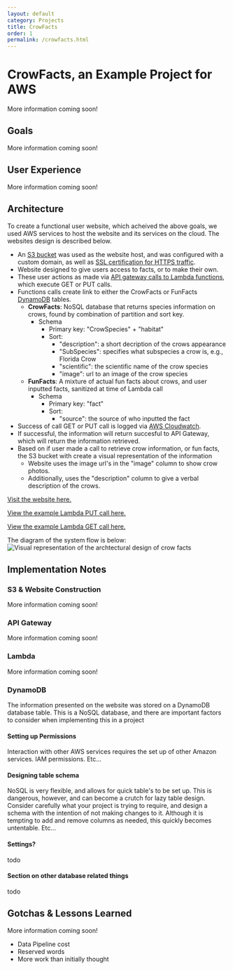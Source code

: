 ```yaml
---
layout: default
category: Projects
title: CrowFacts
order: 1
permalink: /crowfacts.html
---
```


# CrowFacts, an Example Project for AWS

More information coming soon!

## Goals

More information coming soon!

## User Experience

More information coming soon!

## Architecture
To create a functional user website, which acheived the above goals, we used AWS services to host the website and its services on the cloud. The websites design is described below.

- An [S3 bucket](https://docs.aws.amazon.com/AmazonS3/latest/dev/WebsiteHosting.html) was used as the website host, and was configured with a custom domain, as well as [SSL certification for HTTPS traffic](https://www.freecodecamp.org/news/simple-site-hosting-with-amazon-s3-and-https-5e78017f482a/).
- Website designed to give users access to facts, or to make their own.
- These user actions as made via [API gateway calls to Lambda functions](https://docs.aws.amazon.com/apigateway/latest/developerguide/apigateway-getting-started-with-rest-apis.html), which execute GET or PUT calls.
- Functions calls create link to either the CrowFacts or FunFacts [DynamoDB](https://docs.aws.amazon.com/amazondynamodb/latest/developerguide/Introduction.html) tables.
    - **CrowFacts**: NoSQL database that returns species information on crows, found by combination of partition and sort key.
        - Schema
            - Primary key: "CrowSpecies" + "habitat"
            - Sort: 
                - "description": a short decription of the crows appearance
                - "SubSpecies": specifies what subspecies a crow is, e.g., Florida Crow 
                - "scientific": the scientific name of the crow species 
                - "image": url to an image of the crow species
    - **FunFacts**: A mixture of actual fun facts about crows, and user inputted facts, sanitized at time of Lambda call
        - Schema
            - Primary key: "fact"
            - Sort: 
                - "source": the source of who inputted the fact
- Success of call GET or PUT call is logged via [AWS Cloudwatch](https://docs.aws.amazon.com/AmazonCloudWatch/latest/monitoring/WhatIsCloudWatch.html).
- If successful, the information will return succesful to API Gateway, which will return the information retrieved.
- Based on if user made a call to retrieve crow information, or fun facts, the S3 bucket with create a visual representation of the information
    - Website uses the image url's in the "image" column to show crow photos. 
    - Additionally, uses the "description" column to give a verbal description of the crows.

[Visit the website here.](https://crowfacts.uwbhacks.com/)

[View the example Lambda PUT call here.](https://github.com/UWB-ACM/crowfacts/blob/master/lambda_put_user_fact/lambda_function.py)

[View the example Lambda GET call here.](https://github.com/UWB-ACM/crowfacts/blob/master/lambda_get_user_facts/lambda_function.py)


The diagram of the system flow is below:
![Visual representation of the archtectural design of crow facts](https://i.postimg.cc/cJmdCg0t/actual-arch.png)

## Implementation Notes

### S3 & Website Construction

More information coming soon!

### API Gateway

More information coming soon!

### Lambda

More information coming soon!

### DynamoDB
The information presented on the website was stored on a DynamoDB database table. This is a NoSQL database, and there are important factors to consider when implementing this in a project

#### Setting up Permissions
Interaction with other AWS services requires the set up of other Amazon services. IAM permissions. Etc...

#### Designing table schema
NoSQL is very flexible, and allows for quick table's to be set up. This is dangerous, however, and can become a crutch for lazy table design. Consider carefully what your project is trying to require, and design a schema with the intention of not making changes to it. Although it is tempting to add and remove columns as needed, this quickly becomes untentable. Etc...

#### Settings?
todo

#### Section on other database related things
todo

## Gotchas & Lessons Learned

More information coming soon!

- Data Pipeline cost
- Reserved words
- More work than initially thought


